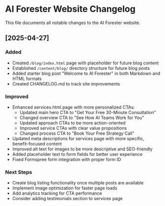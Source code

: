 # AI Forester Website Changelog

This file documents all notable changes to the AI Forester website.

## [2025-04-27]

### Added
- Created `/blog/index.html` page with placeholder for future blog content
- Established `/content/blog/` directory structure for future blog posts
- Added starter blog post "Welcome to AI Forester" in both Markdown and HTML formats
- Created CHANGELOG.md to track site improvements

### Improved
- Enhanced services.html page with more personalized CTAs:
  - Updated main hero CTA to "Get Your Free 30-Minute Consultation"
  - Changed overview CTA to "See How AI Teams Work for You"
  - Updated approach CTAs to be more action-oriented
  - Improved service CTAs with clear value propositions
  - Changed process CTA to "Book Your Free Strategy Call"
- Updated meta descriptions for services page with more specific, benefit-focused content
- Improved alt text for images to be more descriptive and SEO-friendly
- Added placeholder text to form fields for better user experience
- Fixed Formspree form integration with proper form ID

### Next Steps
- Create blog listing functionality once multiple posts are available
- Implement image optimization for faster page loads
- Add analytics tracking for CTA performance
- Consider adding testimonials section to services page
